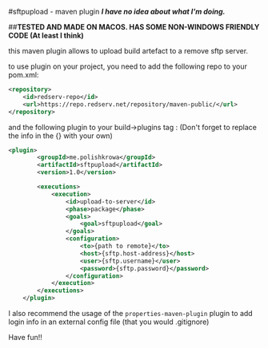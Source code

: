 #sftpupload - maven plugin
***I have no idea about what I'm doing.***

##**TESTED AND MADE ON MACOS. HAS SOME NON-WINDOWS FRIENDLY CODE (At least I think)**

this maven plugin allows to upload build artefact to a remove sftp server.

to use plugin on your project, you need to add the following repo to your pom.xml:

```xml
<repository>
    <id>redserv-repo</id>
    <url>https://repo.redserv.net/repository/maven-public/</url>
</repository>
```
and the following plugin to your build->plugins tag :  (Don't forget to replace the info in the  {} with your own)
```xml
<plugin>
        <groupId>me.polishkrowa</groupId>
        <artifactId>sftpupload</artifactId>
        <version>1.0</version>

        <executions>
            <execution>
                <id>upload-to-server</id>
                <phase>package</phase>
                <goals>
                    <goal>sftpupload</goal>
                </goals>
                <configuration>
                    <to>{path to remote}</to>
                    <host>{sftp.host-address}</host>
                    <user>{sftp.username}</user>
                    <password>{sftp.password}</password>
                </configuration>
            </execution>
        </executions>
    </plugin>
```

I also recommend the usage of the `properties-maven-plugin` plugin to add login info in an external config file (that you would .gitignore)

Have fun!!

